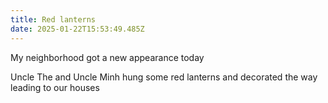 ```yaml
---
title: Red lanterns
date: 2025-01-22T15:53:49.485Z
---
```


My neighborhood got a new appearance today

Uncle The and Uncle Minh hung some red lanterns and decorated the way leading to our houses
